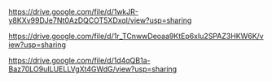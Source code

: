 https://drive.google.com/file/d/1wkJR-y8KXv99DJe7Nt0AzDQCOT5XDxql/view?usp=sharing

https://drive.google.com/file/d/1r_TCnwwDeoaa9KtEp6xIu2SPAZ3HKW6K/view?usp=sharing

https://drive.google.com/file/d/1d4qQB1a-Baz70LO9uILUELLVgXt4GWdG/view?usp=sharing